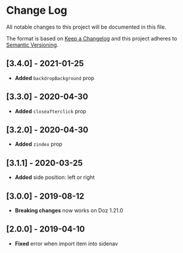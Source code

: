 # Change Log
All notable changes to this project will be documented in this file.

The format is based on [Keep a Changelog](http://keepachangelog.com/)
and this project adheres to [Semantic Versioning](http://semver.org/).

## [3.4.0] - 2021-01-25
- **Added** `backdropBackground` prop

## [3.3.0] - 2020-04-30
- **Added** `closeafterclick` prop

## [3.2.0] - 2020-04-30
- **Added** `zindex` prop

## [3.1.1] - 2020-03-25
- **Added** side position: left or right

## [3.0.0] - 2019-08-12
- **Breaking changes** now works on Doz 1.21.0

## [2.0.0] - 2019-04-10
- **Fixed** error when import item into sidenav

